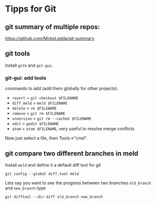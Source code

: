 # Tipps for Git


## git summary of multiple repos:

https://github.com/MirkoLedda/git-summary

## git tools 

Install `gitk` and `git-gui`.

### git-gui: add tools

commands to add (add them globally for other projects):
* `revert` = `git checkout $FILENAME`
* `diff_meld` = `meld $FILENAME`
* `delete` = `rm $FILENAME`
* `remove` = `git rm $FILENAME`
* `unversion` = `git rm --cached $FILENAME`
* `edit` = `gedit $FILENAME`
* `atom` = `atom $FILENAME`, very useful to resolve  merge conflicts

Now just select a file, then Tools->"cmd".

## git compare two different branches in meld


Install `meld` and define it a default diff tool for git
```
git config --global diff.tool meld
```

Lets say you want to see the progress between two branches `old_branch` and `new_branch` type
```
git difftool --dir-diff old_branch new_branch 

```
